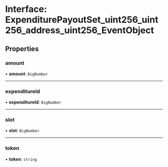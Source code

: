# Interface: ExpenditurePayoutSet\_uint256\_uint256\_address\_uint256\_EventObject

## Properties

### amount

• **amount**: `BigNumber`

___

### expenditureId

• **expenditureId**: `BigNumber`

___

### slot

• **slot**: `BigNumber`

___

### token

• **token**: `string`
